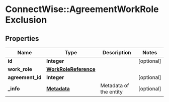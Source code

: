 # ConnectWise::AgreementWorkRoleExclusion

## Properties
Name | Type | Description | Notes
------------ | ------------- | ------------- | -------------
**id** | **Integer** |  | [optional] 
**work_role** | [**WorkRoleReference**](WorkRoleReference.md) |  | 
**agreement_id** | **Integer** |  | [optional] 
**_info** | [**Metadata**](Metadata.md) | Metadata of the entity | [optional] 


